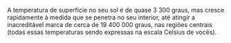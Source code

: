 ﻿A temperatura de superfície no seu sol é de quase 3 300 graus, mas cresce rapidamente à medida que se penetra no seu interior, até atingir a inacreditável marca de cerca de 19 400 000 graus, nas regiões centrais (todas essas temperaturas sendo expressas na escala Celsius de vocês).
